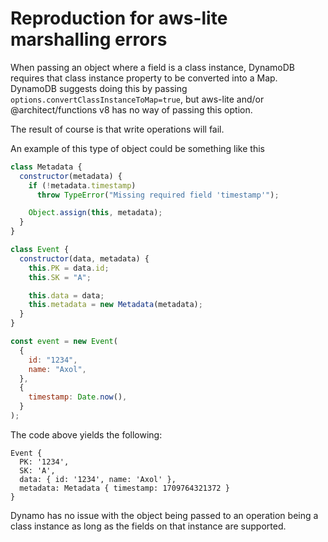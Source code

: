 # Reproduction for aws-lite marshalling errors

When passing an object where a field is a class instance, DynamoDB requires that class instance property to be converted into a Map.
DynamoDB suggests doing this by passing `options.convertClassInstanceToMap=true`, but aws-lite and/or @architect/functions v8 has no way of passing this option.

The result of course is that write operations will fail.

An example of this type of object could be something like this

``` js
class Metadata {
  constructor(metadata) {
    if (!metadata.timestamp)
      throw TypeError("Missing required field 'timestamp'");

    Object.assign(this, metadata);
  }
}

class Event {
  constructor(data, metadata) {
    this.PK = data.id;
    this.SK = "A";

    this.data = data;
    this.metadata = new Metadata(metadata);
  }
}

const event = new Event(
  {
    id: "1234",
    name: "Axol",
  },
  {
    timestamp: Date.now(),
  }
);
```

The code above yields the following:

```
Event {
  PK: '1234',
  SK: 'A',
  data: { id: '1234', name: 'Axol' },
  metadata: Metadata { timestamp: 1709764321372 }
}
```

Dynamo has no issue with the object being passed to an operation being a class instance as long as the fields on that instance are supported.


